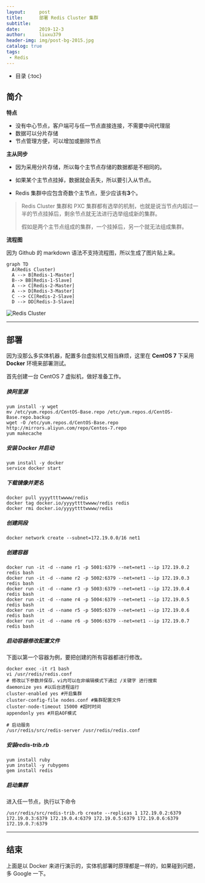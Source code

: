 ```yaml
---
layout:     post
title:      部署 Redis Cluster 集群
subtitle:   
date:       2019-12-3
author:     liuxu379
header-img: img/post-bg-2015.jpg
catalog: true
tags:
 - Redis
---
```


* 目录
  {:toc}

## 简介

**特点**

- 没有中心节点，客户端可与任一节点直接连接，不需要中间代理层
- 数据可以分片存储
- 节点管理方便，可以增加或删除节点




**主从同步**

- 因为采用分片存储，所以每个主节点存储的数据都是不相同的。

- 如果某个主节点挂掉，数据就会丢失，所以要引入从节点。

- Redis 集群中应包含奇数个主节点，至少应该有**3**个。

> Redis Cluster 集群和 PXC 集群都有选举的机制，也就是说当节点内超过一半的节点挂掉后，剩余节点就无法进行选举组成新的集群。
>
> 假如是两个主节点组成的集群，一个挂掉后，另一个就无法组成集群。



**流程图**

因为 Github 的 markdown 语法不支持流程图，所以生成了图片贴上来。

``` mermaid
graph TD
  A(Redis Cluster)
  A --> B[Redis-1-Master]
  B--> BB[Redis-1-Slave]
  A --> C[Redis-2-Master]
  A --> D[Redis-3-Master]
  C --> CC[Redis-2-Slave]
  D --> DD[Redis-3-Slave]
```
![Redis Cluster]({{site.url}}/img/post-img-rc-1.png?raw=true)

***
## 部署

因为没那么多实体机器，配置多台虚拟机又相当麻烦，这里在 **CentOS 7** 下采用 **Docker** 环境来部署测试。

首先创建一台 CentOS 7 虚拟机，做好准备工作。
##### 换阿里源
```
yum install -y wget
mv /etc/yum.repos.d/CentOS-Base.repo /etc/yum.repos.d/CentOS-Base.repo.backup
wget -O /etc/yum.repos.d/CentOS-Base.repo http://mirrors.aliyun.com/repo/Centos-7.repo
yum makecache
```

##### 安装 Docker 并启动
```
yum install -y docker
service docker start
```

##### 下载镜像并更名
```
docker pull yyyyttttwwww/redis
docker tag docker.io/yyyyttttwwww/redis redis
docker rmi docker.io/yyyyttttwwww/redis
```

##### 创建网段
```
docker network create --subnet=172.19.0.0/16 net1
```

##### 创建容器
```
docker run -it -d --name r1 -p 5001:6379 --net=net1 --ip 172.19.0.2 redis bash
docker run -it -d --name r2 -p 5002:6379 --net=net1 --ip 172.19.0.3 redis bash
docker run -it -d --name r3 -p 5003:6379 --net=net1 --ip 172.19.0.4 redis bash
docker run -it -d --name r4 -p 5004:6379 --net=net1 --ip 172.19.0.5 redis bash
docker run -it -d --name r5 -p 5005:6379 --net=net1 --ip 172.19.0.6 redis bash
docker run -it -d --name r6 -p 5006:6379 --net=net1 --ip 172.19.0.7 redis bash
```

##### 启动容器修改配置文件

下面以第一个容器为例，要把创建的所有容器都进行修改。

```
docker exec -it r1 bash
vi /usr/redis/redis.conf
# 修改以下参数并保存，vi内可以在非编辑模式下通过 /关键字 进行搜索
daemonize yes #以后台进程运行
cluster-enabled yes #开启集群
cluster-config-file nodes.conf #集群配置文件
cluster-node-timeout 15000 #超时时间
appendonly yes #开启AOF模式

# 启动服务
/usr/redis/src/redis-server /usr/redis/redis.conf

```
##### 安装redis-trib.rb

```
yum install ruby
yum install -y rubygems
gem install redis
```

##### 启动集群

进入任一节点，执行以下命令

```
/usr/redis/src/redis-trib.rb create --replicas 1 172.19.0.2:6379 172.19.0.3:6379 172.19.0.4:6379 172.19.0.5:6379 172.19.0.6:6379 172.19.0.7:6379
```

***

## 结束

上面是以 Docker 来进行演示的，实体机部署时原理都是一样的，如果碰到问题，多 Google 一下。

